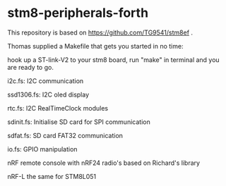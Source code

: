 # stm8-peripherals-forth

This repository is based on https://github.com/TG9541/stm8ef .

Thomas supplied a Makefile that gets you started in no time:

   hook up a ST-link-V2 to your stm8 board, 
   run "make" in terminal and you are ready to go.
  
i2c.fs:     I2C communication

ssd1306.fs: I2C oled display

rtc.fs: I2C RealTimeClock modules

sdinit.fs:  Initialise SD card for SPI communication

sdfat.fs:   SD card FAT32 communication

io.fs:      GPIO manipulation

nRF         remote console with nRF24 radio's based on Richard's library

nRF-L       the same for STM8L051
